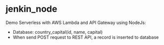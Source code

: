 # jenkin_node
Demo Serverless with AWS Lambda and API Gateway using NodeJs:
- Database: country_capital(id, name, capital)
- When send POST request to REST API, a record is inserted to database
